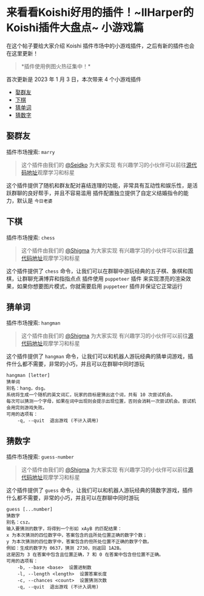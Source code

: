 # 来看看Koishi好用的插件！~IlHarper的Koishi插件大盘点~ 小游戏篇

在这个帖子要给大家介绍 Koishi 插件市场中的小游戏插件，之后有新的插件也会在这里更新！

> \*插件使用例图火热征集中！\*

首次更新是 2023 年 1 月 3 日，本次带来 4 个小游戏插件

- [娶群友](#marry)
- [下棋](#chess)
- [猜单词](#hangman)
- [猜数字](#guess-number)

<a name="marry"></a>

## 娶群友

插件市场搜索: `marry`

> 这个插件由我们的 [@Seidko](https://github.com/Seidko) 为大家实现
> 有兴趣学习的小伙伴可以前往[源代码地址](https://github.com/koishijs/koishi-plugin-marry)观摩学习和标星

这个插件提供了随机和群友配对喜结连理的功能，非常具有互动性和娱乐性，是活跃群聊的良好帮手，并且不容易滥用
插件配置独立提供了自定义结婚指令的能力，默认是 `今日老婆`

<a name="chess"></a>

## 下棋

插件市场搜索: `chess`

> 这个插件由我们的 [@Shigma](https://github.com/shigma) 为大家实现
> 有兴趣学习的小伙伴可以前往[源代码地址](https://github.com/koishijs/koishi-plugin-chess)观摩学习和标星

这个插件提供了 `chess` 命令，让我们可以在群聊中游玩经典的五子棋、象棋和围棋，让群聊充满博弈和指指点点
插件使用 `puppeteer` 插件 来实现漂亮的渲染效果，如果你想要图片模式，你就需要启用 `puppeteer` 插件并保证它正常运行

<a name="hangman"></a>

## 猜单词

插件市场搜索: `hangman`

> 这个插件由我们的 [@Shigma](https://github.com/shigma) 为大家实现
> 有兴趣学习的小伙伴可以前往[源代码地址](https://github.com/koishijs/koishi-plugin-hangman)观摩学习和标星

这个插件提供了 `hangman` 命令，让我们可以和机器人游玩经典的猜单词游戏，插件什么都不需要，非常的小巧，并且可以在群聊中同时游玩

```text
hangman [letter]
猜单词
别名：hang，dsg。
系统将生成一个随机的英文词汇，玩家的目标是猜出这个词，共有 10 次尝试机会。
每次可以猜测一个字母，如果在词中出现则会提示出现位置，否则会消耗一次尝试机会。尝试机会用完则游戏失败。
可用的选项有：
    -q, --quit  退出游戏 (不计入调用)
```

<a name="guess-number"></a>

## 猜数字

插件市场搜索: `guess-number`

> 这个插件由我们的 [@Shigma](https://github.com/shigma) 为大家实现
> 有兴趣学习的小伙伴可以前往[源代码地址](https://github.com/koishijs/koishi-plugin-guess-number)观摩学习和标星

这个插件提供了 `guess` 命令，让我们可以和机器人游玩经典的猜数字游戏，插件什么都不需要，非常的小巧，并且可以在群聊中同时游玩

```text
guess [...number]
猜数字
别名：csz。
输入要猜测的数字，将得到一个形如 xAyB 的匹配结果：
x 为本次猜测的四位数字中，答案包含的且所处位置正确的数字个数；
y 为本次猜测的四位数字中，答案包含的但所处位置不正确的数字个数。
例如：生成的数字为 0637，猜测 2730，则返回 1A2B。
这是因为 3 在答案中包含且位置正确，7 和 0 在答案中包含但位置不正确。
可用的选项有：
    -b, --base <base>  设置进制数
    -l, --length <length>  设置答案长度
    -c, --chances <count>  设置猜测次数
    -q, --quit  退出游戏 (不计入调用)
```
